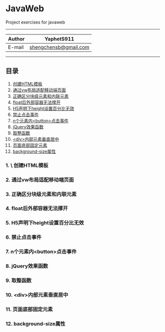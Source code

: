 # JavaWeb
Project exercises for javaweb

****

|Author|YaphetS911|
|---|---
|E-mail|shengchensb@gmail.com


****
## 目录
1. [创建HTML模板](#1.创建HTML模板)
2. [通过vw布局适配移动端页面](#2.通过vw布局适配移动端页面)
3. [正确区分块级元素和内联元素](#3.正确区分块级元素和内联元素)
4. [float后外部容器无法撑开](#4.float后外部容器无法撑开)
5. [H5声明下height设置百分比无效](#5.H5声明下height设置百分比无效)
6. [禁止点击事件](#6.禁止点击事件)
7. [n个元素内\<button>点击事件](#7.n个元素内<button>点击事件)
8. [jQuery效果函数](#8.jQuery效果函数)
9. [取整函数](#9.取整函数)
10. [\<div>内部元素垂直居中](#10<div>内部元素垂直居中)
11. [页面底部固定元素](#11.页面底部固定元素)
12. [background-size属性](#12.background-size属性)

### 1. \ 创建HTML模板
### 2.  通过vw布局适配移动端页面
### 3.  正确区分块级元素和内联元素
### 4.  float后外部容器无法撑开
### 5.  H5声明下height设置百分比无效
### 6.  禁止点击事件
### 7.  n个元素内\<button>点击事件
### 8.  jQuery效果函数
### 9.  取整函数
### 10.  \<div>内部元素垂直居中
### 11.  页面底部固定元素
### 12.  background-size属性
